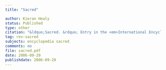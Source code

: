 ```yaml
---
title: "Sacred"

author: Kieran Healy
status: Published
type: other
citation: "&ldquo;Sacred. &rdquo; Entry in the <em>International Encyclopedia of Economic Sociology</em>, edited by Jens Beckert and Milan Zafirofski. Routledge, London."
tag: rev-sacred
subjects: encyclopedia sacred
comments: no
file: sacred.pdf
date: 2006-09-20
publishdate: 2006-09-20
---
```


